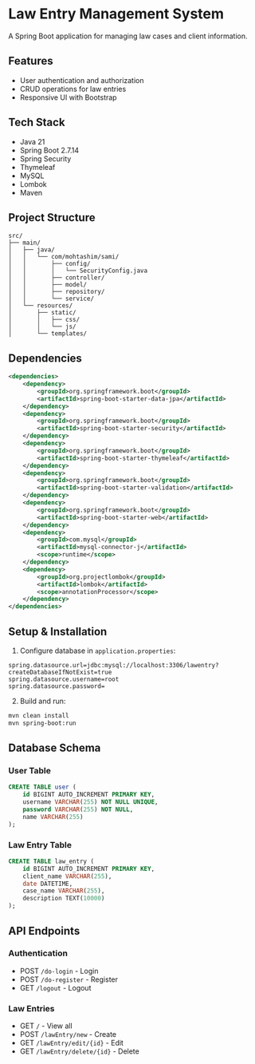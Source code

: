 # Law Entry Management System

A Spring Boot application for managing law cases and client information.

## Features

- User authentication and authorization
- CRUD operations for law entries
- Responsive UI with Bootstrap

## Tech Stack

- Java 21
- Spring Boot 2.7.14
- Spring Security
- Thymeleaf
- MySQL
- Lombok
- Maven

## Project Structure

```
src/
├── main/
│   ├── java/
│   │   └── com/mohtashim/sami/
│   │       ├── config/
│   │       │   └── SecurityConfig.java
│   │       ├── controller/
│   │       ├── model/
│   │       ├── repository/
│   │       └── service/
│   └── resources/
│       ├── static/
│       │   ├── css/
│       │   └── js/
│       └── templates/
```

## Dependencies

```xml
<dependencies>
    <dependency>
        <groupId>org.springframework.boot</groupId>
        <artifactId>spring-boot-starter-data-jpa</artifactId>
    </dependency>
    <dependency>
        <groupId>org.springframework.boot</groupId>
        <artifactId>spring-boot-starter-security</artifactId>
    </dependency>
    <dependency>
        <groupId>org.springframework.boot</groupId>
        <artifactId>spring-boot-starter-thymeleaf</artifactId>
    </dependency>
    <dependency>
        <groupId>org.springframework.boot</groupId>
        <artifactId>spring-boot-starter-validation</artifactId>
    </dependency>
    <dependency>
        <groupId>org.springframework.boot</groupId>
        <artifactId>spring-boot-starter-web</artifactId>
    </dependency>
    <dependency>
        <groupId>com.mysql</groupId>
        <artifactId>mysql-connector-j</artifactId>
        <scope>runtime</scope>
    </dependency>
    <dependency>
        <groupId>org.projectlombok</groupId>
        <artifactId>lombok</artifactId>
        <scope>annotationProcessor</scope>
    </dependency>
</dependencies>
```

## Setup & Installation

1. Configure database in `application.properties`:
```properties
spring.datasource.url=jdbc:mysql://localhost:3306/lawentry?createDatabaseIfNotExist=true
spring.datasource.username=root
spring.datasource.password=
```

2. Build and run:
```bash
mvn clean install
mvn spring-boot:run
```

## Database Schema

### User Table
```sql
CREATE TABLE user (
    id BIGINT AUTO_INCREMENT PRIMARY KEY,
    username VARCHAR(255) NOT NULL UNIQUE,
    password VARCHAR(255) NOT NULL,
    name VARCHAR(255)
);
```

### Law Entry Table
```sql
CREATE TABLE law_entry (
    id BIGINT AUTO_INCREMENT PRIMARY KEY,
    client_name VARCHAR(255),
    date DATETIME,
    case_name VARCHAR(255),
    description TEXT(10000)
);
```

## API Endpoints

### Authentication
- POST `/do-login` - Login
- POST `/do-register` - Register
- GET `/logout` - Logout

### Law Entries
- GET `/` - View all
- POST `/lawEntry/new` - Create
- GET `/lawEntry/edit/{id}` - Edit
- GET `/lawEntry/delete/{id}` - Delete